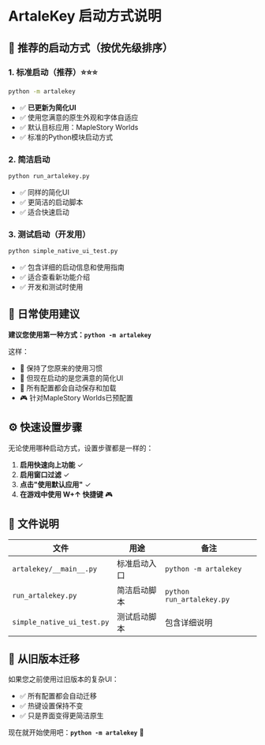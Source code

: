 # ArtaleKey 启动方式说明

## 🚀 推荐的启动方式（按优先级排序）

### 1. 标准启动（推荐）⭐⭐⭐
```bash
python -m artalekey
```
- ✅ **已更新为简化UI**
- ✅ 使用您满意的原生外观和字体自适应
- ✅ 默认目标应用：MapleStory Worlds
- ✅ 标准的Python模块启动方式

### 2. 简洁启动
```bash
python run_artalekey.py
```
- ✅ 同样的简化UI
- ✅ 更简洁的启动脚本
- ✅ 适合快速启动

### 3. 测试启动（开发用）
```bash
python simple_native_ui_test.py
```
- ✅ 包含详细的启动信息和使用指南
- ✅ 适合查看新功能介绍
- ✅ 开发和测试时使用

## 🎯 日常使用建议

**建议您使用第一种方式：`python -m artalekey`**

这样：
- 🔄 保持了您原来的使用习惯
- 🎨 但现在启动的是您满意的简化UI
- 💾 所有配置都会自动保存和加载
- 🎮 针对MapleStory Worlds已预配置

## ⚙️ 快速设置步骤

无论使用哪种启动方式，设置步骤都是一样的：

1. **启用快速向上功能** ✓
2. **启用窗口过滤** ✓  
3. **点击"使用默认应用"** ✓
4. **在游戏中使用 W+↑ 快捷键** 🎮

## 📁 文件说明

| 文件 | 用途 | 备注 |
|------|------|------|
| `artalekey/__main__.py` | 标准启动入口 | `python -m artalekey` |
| `run_artalekey.py` | 简洁启动脚本 | `python run_artalekey.py` |
| `simple_native_ui_test.py` | 测试启动脚本 | 包含详细说明 |

## 🔄 从旧版本迁移

如果您之前使用过旧版本的复杂UI：
- ✅ 所有配置都会自动迁移
- ✅ 热键设置保持不变
- ✅ 只是界面变得更简洁原生

现在就开始使用吧：**`python -m artalekey`** 🚀 